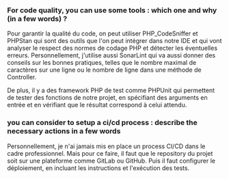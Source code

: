 ### For code quality, you can use some tools : which one and why (in a few words) ?

Pour garantir la qualité du code, on peut utiliser PHP_CodeSniffer et PHPStan qui sont des outils 
que l'on peut intégrer dans notre IDE et qui vont analyser le respect des normes de codage PHP et 
détecter les éventuelles erreurs.
Personnellement, j'utilise aussi SonarLint qui va aussi donner des conseils sur les bonnes pratiques, 
telles que le nombre maximal de caractères sur une ligne ou le nombre de ligne dans une méthode de Controller.

De plus, il y a des framework PHP de test comme PHPUnit qui permettent de tester des fonctions de notre projet, 
en spécifiant des arguments en entrée et en vérifiant que le résultat correspond à celui attendu.

### you can consider to setup a ci/cd process : describe the necessary actions in a few words

Personnellement, je n'ai jamais mis en place un process CI/CD dans le cadre professionnel.
Mais pour ce faire, il faut que le repository du projet soit sur une plateforme comme GitLab ou GitHub.
Puis il faut configurer le déploiement, en incluant les instructions et l'exécution des tests.